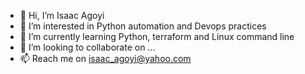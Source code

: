 - 👋 Hi, I’m  Isaac Agoyi
- 👀 I’m interested in Python automation and Devops practices
- 🌱 I’m currently learning Python, terraform and Linux command line
- 💞️ I’m looking to collaborate on ...
- 📫 Reach me on isaac_agoyi@yahoo.com

<!---
isaacagoyi/isaacagoyi is a ✨ special ✨ repository because its `README.md` (this file) appears on your GitHub profile.
You can click the Preview link to take a look at your changes.
--->
